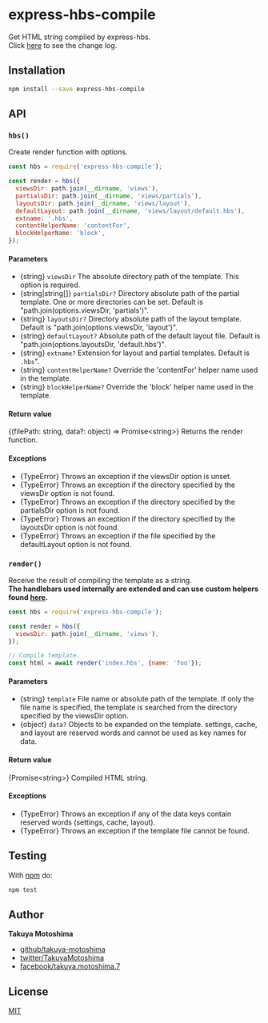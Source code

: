 # express-hbs-compile
Get HTML string compiled by express-hbs.  
Click [here](CHANGELOG.md) to see the change log.

## Installation
```sh
npm install --save express-hbs-compile
```

## API
### `hbs()`
Create render function with options.

```js
const hbs = require('express-hbs-compile');

const render = hbs({
  viewsDir: path.join(__dirname, 'views'),
  partialsDir: path.join(__dirname, 'views/partials'),
  layoutsDir: path.join(__dirname, 'views/layout'),
  defaultLayout: path.join(__dirname, 'views/layout/default.hbs'),
  extname: '.hbs',
  contentHelperName: 'contentFor',
  blockHelperName: 'block',
});
```

#### Parameters
- {string} <code>viewsDir</code> The absolute directory path of the template. This option is required.
- {string|string[]} <code>partialsDir?</code> Directory absolute path of the partial template. One or more directories can be set. Default is &quot;path.join(options.viewsDir, &#039;partials&#039;)&quot;.
- {string} <code>layoutsDir?</code> Directory absolute path of the layout template. Default is &quot;path.join(options.viewsDir, &#039;layout&#039;)&quot;.
- {string} <code>defaultLayout?</code> Absolute path of the default layout file. Default is &quot;path.join(options.layoutsDir, &#039;default.hbs&#039;)&quot;.
- {string} <code>extname?</code> Extension for layout and partial templates. Default is `.hbs`&quot;.
- {string} <code>contentHelperName?</code> Override the &#039;contentFor&#039; helper name used in the template.
- {string} <code>blockHelperName?</code> Override the &#039;block&#039; helper name used in the template.

#### Return value
{(filePath: string, data?: object) =&gt; Promise&lt;string&gt;} Returns the render function.

#### Exceptions
- {TypeError} Throws an exception if the viewsDir option is unset.
- {TypeError} Throws an exception if the directory specified by the viewsDir option is not found.
- {TypeError} Throws an exception if the directory specified by the partialsDir option is not found.
- {TypeError} Throws an exception if the directory specified by the layoutsDir option is not found.
- {TypeError} Throws an exception if the file specified by the defaultLayout option is not found.

### `render()`
Receive the result of compiling the template as a string.  
**The handlebars used internally are extended and can use custom helpers found [here](https://takuya-motoshima.github.io/handlebars-extd/).**

```js
const hbs = require('express-hbs-compile');

const render = hbs({
  viewsDir: path.join(__dirname, 'views'),
});

// Compile template.
const html = await render('index.hbs', {name: 'foo'});
```

#### Parameters
- {string} <code>template</code> File name or absolute path of the template. If only the file name is specified, the template is searched from the directory specified by the viewsDir option.
- {object} <code>data?</code> Objects to be expanded on the template. settings, cache, and layout are reserved words and cannot be used as key names for data.

#### Return value
{Promise&lt;string&gt;} Compiled HTML string.

#### Exceptions
- {TypeError} Throws an exception if any of the data keys contain reserved words (settings, cache, layout).
- {TypeError} Throws an exception if the template file cannot be found.

## Testing
With [npm](http://npmjs.org) do:

```sh
npm test
```

## Author
**Takuya Motoshima**

* [github/takuya-motoshima](https://github.com/takuya-motoshima)
* [twitter/TakuyaMotoshima](https://twitter.com/TakuyaMotoshima)
* [facebook/takuya.motoshima.7](https://www.facebook.com/takuya.motoshima.7)

## License
[MIT](LICENSE)
